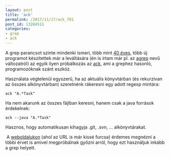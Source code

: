 ```yaml
---
layout: post
title: 'ack'
permalink: /2017/11/17/ack_701
post_id: 13284511
categories: 
- grep
- ack
---
```


A grep parancsot szinte mindenki ismeri, több mint 
[40 éves](https://medium.com/@rualthanzauva/grep-was-a-private-command-of-mine-for-quite-a-while-before-i-made-it-public-ken-thompson-a40e24a5ef48), több új programot készítettek már a leváltására (én is írtam már pl. az 
[agrep](http://commandline.blog.hu/2012/12/27/agrep) nevű változatról) az egyik ilyen próbálkozás az 
[ack](https://beyondgrep.com/), ami a grephez hasonló, programozóknak szánt eszköz.

Használata végtelenül egyszerű, ha az aktuális könyvtárban (és rekurzívan az összes alkönyvtárban) szeretnénk rákeresni egy adott regexp mintára:

```
ack "A.*Task"
```

Ha nem akarunk az összes fájlban keresni, hanem csak a java források érdekelnek:

```
ack --java "A.*Task"
```

Hasznos, hogy automatikusan kihagyja .git, .svn, ... alkönyvtárakat.

 A 
[weboldalukon](https://beyondgrep.com/why-ack/) (ahol az URL is már kissé furcsa) érdemes megnézni a többi érvet is amivel megpróbálnak győzni arról, hogy ezt használjuk inkább a grep helyett.